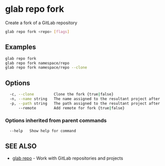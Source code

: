 # glab repo fork

Create a fork of a GitLab repository

```bash
glab repo fork <repo> [flags]
```

## Examples

```bash
glab repo fork
glab repo fork namespace/repo
glab repo fork namespace/repo --clone

```

## Options

```bash
  -c, --clone         Clone the fork {true|false}
  -n, --name string   The name assigned to the resultant project after forking
  -p, --path string   The path assigned to the resultant project after forking
      --remote        Add remote for fork {true|false}
```

### Options inherited from parent commands

```bash
  --help   Show help for command
```

## SEE ALSO

- [glab repo](./) - Work with GitLab repositories and projects
